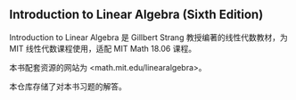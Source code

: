 ## Introduction to Linear Algebra (Sixth Edition)

Introduction to Linear Algebra 是 Gillbert Strang 教授编著的线性代数教材，为 MIT 线性代数课程使用，适配 MIT Math 18.06 课程。

本书配套资源的网站为 <math.mit.edu/linearalgebra>。

本仓库存储了对本书习题的解答。
